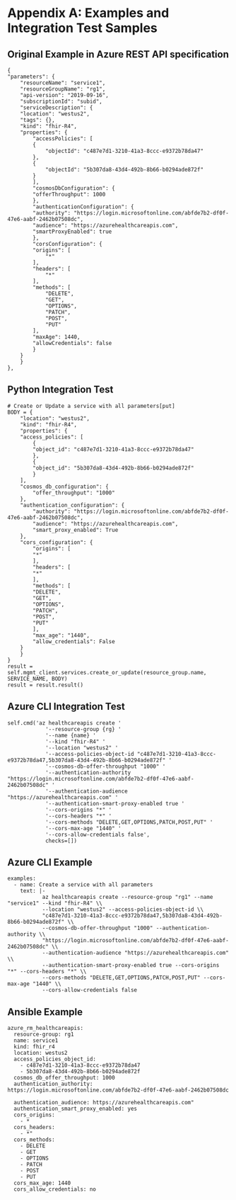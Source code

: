 # Appendix A: Examples and Integration Test Samples

## Original Example in Azure REST API specification

    {
    "parameters": {
        "resourceName": "service1",
        "resourceGroupName": "rg1",
        "api-version": "2019-09-16",
        "subscriptionId": "subid",
        "serviceDescription": {
        "location": "westus2",
        "tags": {},
        "kind": "fhir-R4",
        "properties": {
            "accessPolicies": [
            {
                "objectId": "c487e7d1-3210-41a3-8ccc-e9372b78da47"
            },
            {
                "objectId": "5b307da8-43d4-492b-8b66-b0294ade872f"
            }
            ],
            "cosmosDbConfiguration": {
            "offerThroughput": 1000
            },
            "authenticationConfiguration": {
            "authority": "https://login.microsoftonline.com/abfde7b2-df0f-47e6-aabf-2462b07508dc",
            "audience": "https://azurehealthcareapis.com",
            "smartProxyEnabled": true
            },
            "corsConfiguration": {
            "origins": [
                "*"
            ],
            "headers": [
                "*"
            ],
            "methods": [
                "DELETE",
                "GET",
                "OPTIONS",
                "PATCH",
                "POST",
                "PUT"
            ],
            "maxAge": 1440,
            "allowCredentials": false
            }
        }
        }
    },


## Python Integration Test

    # Create or Update a service with all parameters[put]
    BODY = {
        "location": "westus2",
        "kind": "fhir-R4",
        "properties": {
        "access_policies": [
            {
            "object_id": "c487e7d1-3210-41a3-8ccc-e9372b78da47"
            },
            {
            "object_id": "5b307da8-43d4-492b-8b66-b0294ade872f"
            }
        ],
        "cosmos_db_configuration": {
            "offer_throughput": "1000"
        },
        "authentication_configuration": {
            "authority": "https://login.microsoftonline.com/abfde7b2-df0f-47e6-aabf-2462b07508dc",
            "audience": "https://azurehealthcareapis.com",
            "smart_proxy_enabled": True
        },
        "cors_configuration": {
            "origins": [
            "*"
            ],
            "headers": [
            "*"
            ],
            "methods": [
            "DELETE",
            "GET",
            "OPTIONS",
            "PATCH",
            "POST",
            "PUT"
            ],
            "max_age": "1440",
            "allow_credentials": False
        }
        }
    }
    result = self.mgmt_client.services.create_or_update(resource_group.name, SERVICE_NAME, BODY)
    result = result.result()


## Azure CLI Integration Test

    self.cmd('az healthcareapis create '
                '--resource-group {rg} '
                '--name {name} '
                '--kind "fhir-R4" '
                '--location "westus2" '
                '--access-policies-object-id "c487e7d1-3210-41a3-8ccc-e9372b78da47,5b307da8-43d4-492b-8b66-b0294ade872f" '
                '--cosmos-db-offer-throughput "1000" '
                '--authentication-authority "https://login.microsoftonline.com/abfde7b2-df0f-47e6-aabf-2462b07508dc" '
                '--authentication-audience "https://azurehealthcareapis.com" '
                '--authentication-smart-proxy-enabled true '
                '--cors-origins "*" '
                '--cors-headers "*" '
                '--cors-methods "DELETE,GET,OPTIONS,PATCH,POST,PUT" '
                '--cors-max-age "1440" '
                '--cors-allow-credentials false',
                checks=[])


## Azure CLI Example

    examples:
      - name: Create a service with all parameters
        text: |-
               az healthcareapis create --resource-group "rg1" --name "service1" --kind "fhir-R4" \\
               --location "westus2" --access-policies-object-id \\
               "c487e7d1-3210-41a3-8ccc-e9372b78da47,5b307da8-43d4-492b-8b66-b0294ade872f" \\
               --cosmos-db-offer-throughput "1000" --authentication-authority \\
               "https://login.microsoftonline.com/abfde7b2-df0f-47e6-aabf-2462b07508dc" \\
               --authentication-audience "https://azurehealthcareapis.com" \\
               --authentication-smart-proxy-enabled true --cors-origins "*" --cors-headers "*" \\
               --cors-methods "DELETE,GET,OPTIONS,PATCH,POST,PUT" --cors-max-age "1440" \\
               --cors-allow-credentials false

## Ansible Example

    azure_rm_healthcareapis:
      resource-group: rg1 
      name: service1
      kind: fhir_r4
      location: westus2
      access_policies_object_id:
        - c487e7d1-3210-41a3-8ccc-e9372b78da47
        - 5b307da8-43d4-492b-8b66-b0294ade872f
      cosmos_db_offer_throughput: 1000 
      authentication_authority: https://login.microsoftonline.com/abfde7b2-df0f-47e6-aabf-2462b07508dc

      authentication_audience: https://azurehealthcareapis.com"
      authentication_smart_proxy_enabled: yes
      cors_origins:
        - *
      cors_headers:
        - *"
      cors_methods:
        - DELETE
        - GET
        - OPTIONS
        - PATCH
        - POST
        - PUT
      cors_max_age: 1440
      cors_allow_credentials: no

